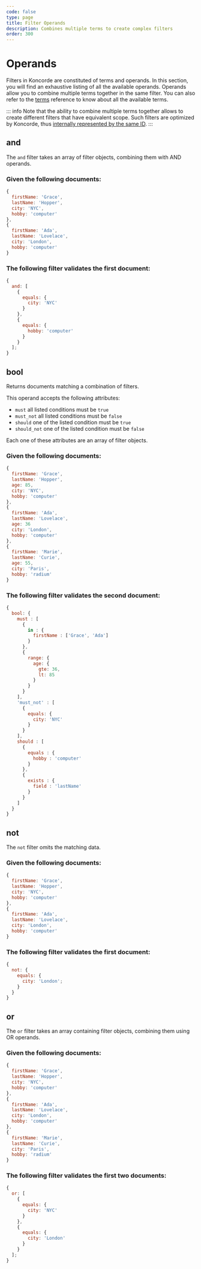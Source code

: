 ```yaml
---
code: false
type: page
title: Filter Operands
description: Combines multiple terms to create complex filters
order: 300
---
```


# Operands

Filters in Koncorde are constituted of terms and operands. In this section, you will find an exhaustive listing of all
the available operands. Operands allow you to combine multiple terms together in the same filter.
You can also refer to the [terms](/core/2/guides/cookbooks/realtime-api/terms) reference to know about
all the available terms.

::: info
Note that the ability to combine multiple terms together allows to create different filters that have equivalent scope.
Such filters are optimized by Koncorde, thus [internally represented by the same ID](/core/2/guides/cookbooks/realtime-api/advanced#filter-equivalence).
:::

## and

The `and` filter takes an array of filter objects, combining them with AND operands.

### Given the following documents:

```js
{
  firstName: 'Grace',
  lastName: 'Hopper',
  city: 'NYC',
  hobby: 'computer'
},
{
  firstName: 'Ada',
  lastName: 'Lovelace',
  city: 'London',
  hobby: 'computer'
}
```

### The following filter validates the first document:

```js
{
  and: [
    {
      equals: {
        city: 'NYC'
      }
    },
    {
      equals: {
        hobby: 'computer'
      }
    }
  ];
}
```

## bool

Returns documents matching a combination of filters.

This operand accepts the following attributes:

- `must` all listed conditions must be `true`
- `must_not` all listed conditions must be `false`
- `should` one of the listed condition must be `true`
- `should_not` one of the listed condition must be `false`

Each one of these attributes are an array of filter objects.

### Given the following documents:

```js
{
  firstName: 'Grace',
  lastName: 'Hopper',
  age: 85,
  city: 'NYC',
  hobby: 'computer'
},
{
  firstName: 'Ada',
  lastName: 'Lovelace',
  age: 36
  city: 'London',
  hobby: 'computer'
},
{
  firstName: 'Marie',
  lastName: 'Curie',
  age: 55,
  city: 'Paris',
  hobby: 'radium'
}
```

### The following filter validates the second document:

```js
{
  bool: {
    must : [
      {
        in : {
          firstName : ['Grace', 'Ada']
        }
      },
      {
        range: {
          age: {
            gte: 36,
            lt: 85
          }
        }
      }
    ],
    'must_not' : [
      {
        equals: {
          city: 'NYC'
        }
      }
    ],
    should : [
      {
        equals : {
          hobby : 'computer'
        }
      },
      {
        exists : {
          field : 'lastName'
        }
      }
    ]
  }
}
```

## not

The `not` filter omits the matching data.

### Given the following documents:

```js
{
  firstName: 'Grace',
  lastName: 'Hopper',
  city: 'NYC',
  hobby: 'computer'
},
{
  firstName: 'Ada',
  lastName: 'Lovelace',
  city: 'London',
  hobby: 'computer'
}
```

### The following filter validates the first document:

```js
{
  not: {
    equals: {
      city: 'London';
    }
  }
}
```

## or

The `or` filter takes an array containing filter objects, combining them using OR operands.

### Given the following documents:

```js
{
  firstName: 'Grace',
  lastName: 'Hopper',
  city: 'NYC',
  hobby: 'computer'
},
{
  firstName: 'Ada',
  lastName: 'Lovelace',
  city: 'London',
  hobby: 'computer'
},
{
  firstName: 'Marie',
  lastName: 'Curie',
  city: 'Paris',
  hobby: 'radium'
}
```

### The following filter validates the first two documents:

```js
{
  or: [
    {
      equals: {
        city: 'NYC'
      }
    },
    {
      equals: {
        city: 'London'
      }
    }
  ];
}
```
